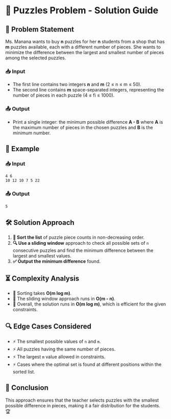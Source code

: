 # 🧩 Puzzles Problem - Solution Guide

## 📌 Problem Statement
Ms. Manana wants to buy **n** puzzles for her **n** students from a shop that has **m** puzzles available, each with a different number of pieces. She wants to minimize the difference between the largest and smallest number of pieces among the selected puzzles.

### 📥 Input
- The first line contains two integers **n** and **m** (2 ≤ n ≤ m ≤ 50).
- The second line contains **m** space-separated integers, representing the number of pieces in each puzzle (4 ≤ fi ≤ 1000).

### 📤 Output
- Print a single integer: the minimum possible difference **A - B** where **A** is the maximum number of pieces in the chosen puzzles and **B** is the minimum number.

## 📖 Example
### 📥 Input
```
4 6
10 12 10 7 5 22
```
### 📤 Output
```
5
```

## 🛠️ Solution Approach
1. **🔢 Sort the list** of puzzle piece counts in non-decreasing order.
2. **🔍 Use a sliding window** approach to check all possible sets of `n` consecutive puzzles and find the minimum difference between the largest and smallest values.
3. **✅ Output the minimum difference** found.

## ⏳ Complexity Analysis
- 📌 Sorting takes **O(m log m)**.
- 📌 The sliding window approach runs in **O(m - n)**.
- 📌 Overall, the solution runs in **O(m log m)**, which is efficient for the given constraints.

## 🔍 Edge Cases Considered
- ⚡ The smallest possible values of `n` and `m`.
- ⚡ All puzzles having the same number of pieces.
- ⚡ The largest `m` value allowed in constraints.
- ⚡ Cases where the optimal set is found at different positions within the sorted list.

## 🎯 Conclusion
This approach ensures that the teacher selects puzzles with the smallest possible difference in pieces, making it a fair distribution for the students. 🏆


